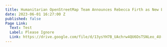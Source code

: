```yaml
---
title: Humanitarian OpenStreetMap Team Announces Rebecca Firth as New Executive Director
date: 2023-06-01 16:27:00 Z
published: false
Page Link:
  Text: Test
  Label: Please Ignore
  Link: https://drive.google.com/file/d/13ysYH7B_UAchrw4QU6DsTSNLeo_4U-iM/preview
---
```


